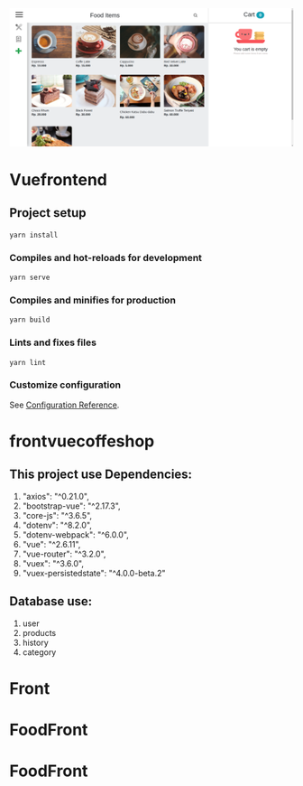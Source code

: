 ![Apps](./src/assets/a.png)


# Vuefrontend 

## Project setup
```
yarn install
```

### Compiles and hot-reloads for development
```
yarn serve
```

### Compiles and minifies for production
```
yarn build
```

### Lints and fixes files
```
yarn lint
```

### Customize configuration
See [Configuration Reference](https://cli.vuejs.org/config/).

# frontvuecoffeshop

## This project use Dependencies:
1. "axios": "^0.21.0",
2. "bootstrap-vue": "^2.17.3",
3. "core-js": "^3.6.5",
4. "dotenv": "^8.2.0",
5. "dotenv-webpack": "^6.0.0",
6. "vue": "^2.6.11",
7. "vue-router": "^3.2.0",
8. "vuex": "^3.6.0",
9. "vuex-persistedstate": "^4.0.0-beta.2"

## Database use:
1. user
2. products
3. history
4. category
# Front
# FoodFront
# FoodFront
